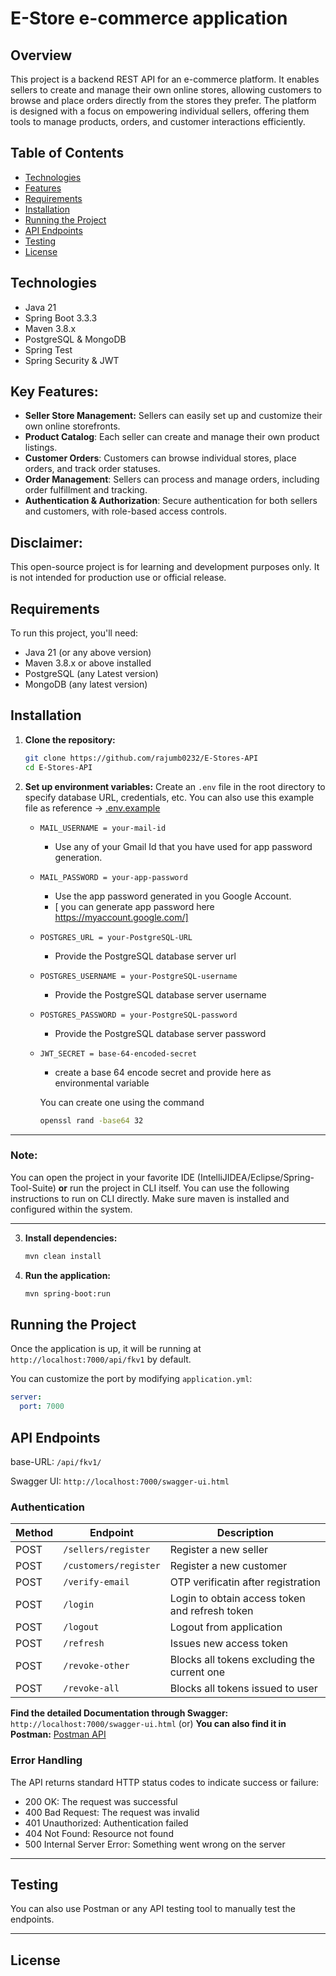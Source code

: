 # E-Store e-commerce application

## Overview

This project is a backend REST API for an e-commerce platform. It enables sellers to create and manage their own online stores, allowing customers to browse and place orders directly from the stores they prefer. The platform is designed with a focus on empowering individual sellers, offering them tools to manage products, orders, and customer interactions efficiently.

## Table of Contents

- [Technologies](#technologies)
- [Features](#key-features)
- [Requirements](#requirements)
- [Installation](#installation)
- [Running the Project](#running-the-project)
- [API Endpoints](#api-endpoints)
- [Testing](#testing)
- [License](#license)

## Technologies

- Java 21
- Spring Boot 3.3.3
- Maven 3.8.x
- PostgreSQL & MongoDB
- Spring Test 
- Spring Security & JWT

## Key Features:
- **Seller Store Management:** Sellers can easily set up and customize their own online storefronts.
- **Product Catalog**: Each seller can create and manage their own product listings.
- **Customer Orders**: Customers can browse individual stores, place orders, and track order statuses.
- **Order Management**: Sellers can process and manage orders, including order fulfillment and tracking.
- **Authentication & Authorization**: Secure authentication for both sellers and customers, with role-based access controls.

## Disclaimer:  
This open-source project is for learning and development purposes only. It is not intended for production use or official release.

## Requirements

To run this project, you'll need:

- Java 21 (or any above version)
- Maven 3.8.x or above installed
- PostgreSQL (any Latest version)
- MongoDB (any latest version)

## Installation

1. **Clone the repository:**
   ```bash
   git clone https://github.com/rajumb0232/E-Stores-API
   cd E-Stores-API
   ```

2. **Set up environment variables:**
   Create an `.env` file in the root directory to specify database URL, credentials, etc. You can also use this example file as reference -> [.env.example](https://github.com/rajumb0232/E-Stores-API/blob/master/E-Stores-API/.env.example)
   
   - `MAIL_USERNAME = your-mail-id`
     - Use any of your Gmail Id that you have used for app password generation.
   
   - `MAIL_PASSWORD = your-app-password`
     - Use the app password generated in you Google Account.
     - [ you can generate app password here https://myaccount.google.com/]
   
   - `POSTGRES_URL = your-PostgreSQL-URL`
     - Provide the PostgreSQL database server url
   
   - `POSTGRES_USERNAME = your-PostgreSQL-username`
     - Provide the PostgreSQL database server username
   
   - `POSTGRES_PASSWORD = your-PostgreSQL-password`
     - Provide the PostgreSQL database server password
   
   - `JWT_SECRET = base-64-encoded-secret`
     - create a base 64 encode secret and provide here as environmental variable
     
     You can create one using the command
     ``` bash
     openssl rand -base64 32
     ```
---
### Note:
You can open the project in your favorite IDE (IntelliJIDEA/Eclipse/Spring-Tool-Suite) **or** run the project in CLI itself.
You can use the following instructions to run on CLI directly. Make sure maven is installed and configured within the system.

--- 

3. **Install dependencies:**

   ```bash
   mvn clean install
   ```

4. **Run the application:**
   ```bash
   mvn spring-boot:run
   ```

## Running the Project

Once the application is up, it will be running at `http://localhost:7000/api/fkv1` by default.

You can customize the port by modifying `application.yml`:
```yml
server:
  port: 7000
```

## API Endpoints

base-URL: `/api/fkv1/`

Swagger UI: `http://localhost:7000/swagger-ui.html`

### Authentication
| Method | Endpoint              | Description                                    |
|--------|-----------------------|------------------------------------------------|
| POST   | `/sellers/register`   | Register a new seller                          |
| POST   | `/customers/register` | Register a new customer                        |
| POST   | `/verify-email`       | OTP verificatin after registration             |
| POST   | `/login`              | Login to obtain access token and refresh token |
| POST   | `/logout`             | Logout from application                        |
| POST   | `/refresh`            | Issues new access token                        |
| POST   | `/revoke-other`       | Blocks all tokens excluding the current one    |
| POST   | `/revoke-all`         | Blocks all tokens issued to user               |

**Find the detailed Documentation through Swagger:** `http://localhost:7000/swagger-ui.html`
(or)
**You can also find it in Postman:** [Postman API](https://e-stores.postman.co/workspace/Team-Workspace~f285e463-d634-46c0-882f-a50b8e8e59f3/api/48bfcf95-c648-4465-92da-6b87a9480b3e?action=share&creator=36942562&active-environment=36942562-c940278d-34a3-4f8f-9b14-8a7141964326)

### Error Handling

The API returns standard HTTP status codes to indicate success or failure:
- 200 OK: The request was successful
- 400 Bad Request: The request was invalid
- 401 Unauthorized: Authentication failed
- 404 Not Found: Resource not found
- 500 Internal Server Error: Something went wrong on the server

--- 

## Testing

You can also use Postman or any API testing tool to manually test the endpoints.

---

## License

<!-- This project is licensed under the [MIT License](LICENSE). -->
